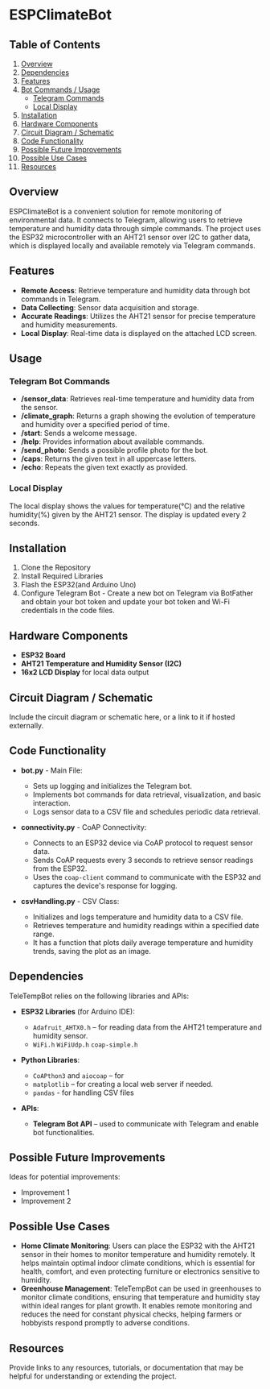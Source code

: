 # ESPClimateBot


## Table of Contents

1. [Overview](#overview)
2. [Dependencies](#dependencies)
3. [Features](#features)
4. [Bot Commands / Usage](#bot-commands--usage)
    - [Telegram Commands](#telegram-commands)
    - [Local Display](#local-display)
5. [Installation](#installation)
6. [Hardware Components](#hardware-components)
7. [Circuit Diagram / Schematic](#circuit-diagram--schematic)
8. [Code Functionality](#code-functionality)
9. [Possible Future Improvements](#possible-future-improvements)
10. [Possible Use Cases](#possible-use-cases)
11. [Resources](#resources)


## Overview

ESPClimateBot is a convenient solution for remote monitoring of environmental data. It connects to Telegram, allowing users to retrieve temperature and humidity data through simple commands. The project uses the ESP32 microcontroller with an AHT21 sensor over I2C to gather data, which is displayed locally and available remotely via Telegram commands.


## Features

- **Remote Access**: Retrieve temperature and humidity data through bot commands in Telegram.
- **Data Collecting**: Sensor data acquisition and storage.
- **Accurate Readings**: Utilizes the AHT21 sensor for precise temperature and humidity measurements.
- **Local Display**: Real-time data is displayed on the attached LCD screen.


## Usage

### Telegram Bot Commands

- **/sensor_data**: Retrieves real-time temperature and humidity data from the sensor.
- **/climate_graph**: Returns a graph showing the evolution of temperature and humidity over a specified period of time.
- **/start**: Sends a welcome message.
- **/help**: Provides information about available commands.
- **/send_photo**: Sends a possible profile photo for the bot.
- **/caps**: Returns the given text in all uppercase letters.
- **/echo**: Repeats the given text exactly as provided.


### Local Display

The local display shows the values for temperature(°C) and the relative humidity(%) given by the AHT21 sensor. The display is updated every 2 seconds.


## Installation

1. Clone the Repository
2. Install Required Libraries
3. Flash the ESP32(and Arduino Uno)
4. Configure Telegram Bot - Create a new bot on Telegram via BotFather and obtain your bot token and update your bot token and Wi-Fi credentials in the code files.

## Hardware Components

- **ESP32 Board**
- **AHT21 Temperature and Humidity Sensor (I2C)**
- **16x2 LCD Display** for local data output



## Circuit Diagram / Schematic

Include the circuit diagram or schematic here, or a link to it if hosted externally.


## Code Functionality
- **bot.py** - Main File:
    - Sets up logging and initializes the Telegram bot.
    - Implements bot commands for data retrieval, visualization, and basic interaction.
    - Logs sensor data to a CSV file and schedules periodic data retrieval.
    
- **connectivity.py** - CoAP Connectivity:
    - Connects to an ESP32 device via CoAP protocol to request sensor data.
    - Sends CoAP requests every 3 seconds to retrieve sensor readings from the ESP32.
    - Uses the `coap-client` command to communicate with the ESP32 and captures the device's response for logging.

- **csvHandling.py** - CSV Class:
    - Initializes and logs temperature and humidity data to a CSV file.
    - Retrieves temperature and humidity readings within a specified date range.
    - It has a function that plots daily average temperature and humidity trends, saving the plot as an image.

## Dependencies

TeleTempBot relies on the following libraries and APIs:

- **ESP32 Libraries** (for Arduino IDE):
  - `Adafruit_AHTX0.h` – for reading data from the AHT21 temperature and humidity sensor.
  - `WiFi.h` `WiFiUdp.h` `coap-simple.h` 
- **Python Libraries**:
  - `CoAPthon3` and `aiocoap` – for 
  - `matplotlib` – for creating a local web server if needed.
  - `pandas` - for handling CSV files

- **APIs**:
  - **Telegram Bot API** – used to communicate with Telegram and enable bot functionalities.


## Possible Future Improvements

Ideas for potential improvements:
- Improvement 1
- Improvement 2


## Possible Use Cases

- **Home Climate Monitoring**: Users can place the ESP32 with the AHT21 sensor in their homes to monitor temperature and humidity remotely. It helps maintain optimal indoor climate conditions, which is essential for health, comfort, and even protecting furniture or electronics sensitive to humidity.
- **Greenhouse Management**: TeleTempBot can be used in greenhouses to monitor climate conditions, ensuring that temperature and humidity stay within ideal ranges for plant growth. It enables remote monitoring and reduces the need for constant physical checks, helping farmers or hobbyists respond promptly to adverse conditions.




## Resources

Provide links to any resources, tutorials, or documentation that may be helpful for understanding or extending the project.


